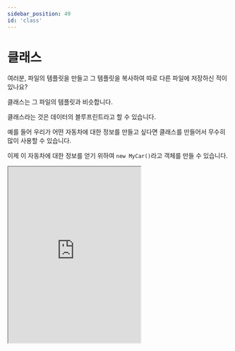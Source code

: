 ```yaml
---
sidebar_position: 49
id: 'class'
---
```


# 클래스

여러분, 파일의 템플릿을 만들고 그 템플릿을 복사하여 따로 다른 파일에 저장하신 적이 있나요?

클래스는 그 파일의 템플릿과 비슷합니다.

클래스라는 것은 데이터의 블루프린트라고 할 수 있습니다.

예를 들어 우리가 어떤 자동차에 대한 정보를 만들고 싶다면 클래스를 만들어서 무수히 많이 사용할 수 있습니다.

이제 이 자동차에 대한 정보를 얻기 위하여 `new MyCar()`라고 객체를 만들 수 있습니다.

<iframe title="Python Playground" src="https://trinket.io/embed/python3/725e856cf1" height="400" />

## `__init__()`

첫 번째 예시는 딕셔너리와 같은 역할을 하고 있습니다.

하지만 이제 `__init__()` 함수를 사용하면 딕셔너리와 비슷하게 변수를 저장할 수 있습니다.

<iframe title="Python Playground" src="https://trinket.io/embed/python3/1b58b7cdc3" height="400" />

먼저, 클래스 안에서 `def __init__()`이라고 선언한 후 안에 `self`, `name`, `age`, `gender` 변수를 만들었습니다.

`self`는 항상 첫 번째에 있어야 합니다.

`init` 함수 안에 `sef.name = name` 같이 `p1.name`이라고 할 때 사용하는 값입니다.

그래서 우리가 `Person()`을 선언할 때 첫 번째 값은 `name`입니다.

`name`의 값을 알기 위해서 `p1.name`을 사용했습니다.

## 클래스 안에 함수

클래스 안에서 함수를 선언하면 항상 그 클래스를 사용할 때 이미 정해진 함수를 쉽게 다룰 수 있습니다.

예를 들면, 우리가 `Person` 클래스에서 그 사람의 이름을 출력하는 함수를 만들기 위해 `Person` 클래스 안에 새로운 함수를 만들겠습니다.

self 매개변수는 항상 존재해야 합니다.

그 이유는 처음에 선언된 값들이 다 `self` 안에 저장되어 있기 때문입니다.

이름 'Hyunseung'은 `self` 안에 딕셔너리와 비슷하게 있어서 `self.name`을 사용하여 값을 찾을 수 있습니다.

<iframe title="Python Playground" src="https://trinket.io/embed/python3/a1a4151531" height="400" />

## self (자신!)

`self`는 영어로 '자신'을 뜻합니다.

클래스가 만들어질 때 모든 변수는 다 `self` 안에 저장합니다.

`self`는 클래스 안에 있는 딕셔너리입니다.

단, init 함수와 모든 클래스에 있는 함수는 만일 클래스의 데이터를 접근하고 싶다면 다 첫 번째 매개변수가 `self`의 이름이어야 합니다.

## 파이썬에서 계승

### 계승이란?

계승이란 무언가를 밑으로 물려주는 것을 뜻합니다.

파이썬에서는 클래스의 함수와 변수를 다른 클래스로 옮기는 작업을 뜻합니다.

클래스에서도 클래스와 클래스끼리 서로 함수와 변수를 주고받을 수 있습니다.

<iframe title="Python Playground" src="https://trinket.io/embed/python3/e0b362c25c" height="400" />

### 문제의 해결

하지만, 문제가 하나 있습니다.

우리가 `Student` 클래스에서 `init` 메서드를 선언했습니다.

이 선언한 값은 다 `Person` 클래스에서 `name`, `age`, 그리고 `gender` 값이 다 없어집니다.

이를 방지하기 위하여 `Person.__init__(python_class, name, age, gender)`를 `init` 메서드 안에 넣을 수 있습니다.

<iframe title="Python Playground" src="https://trinket.io/embed/python3/8e1797ce82" height="400" />

## super()

`super()` 함수를 이용하면 매우 더 편리할 수 있습니다.

<iframe title="Python Playground" src="https://trinket.io/embed/python3/e9f98d6de4" height="400" />

## attribute

그렇다면 클래스에 있는 `attribute(변수들)`은 어떻게 바꾸고, 만들고, 삭제할까요?

먼저, 변수를 만드는 방법을 알아보겠습니다.

이미 만들어진 클래스의 변수들을 바꾸는 것이 가능합니다.

첫 번째 매개변수는 클래스 만들어진 변수 이름이고 두 번째는 변수 이름이고 세 번째는 변수의 새로운 값입니다.

클래스의 변수는 클래스 이름.변수이름으로 알 수 있지만 `getattr()` 메서드를 사용하는 방법도 있습니다.

세 번째로, 클래스가 어떤 변수를 가졌는지를 알 수 있는 함수는 `hasattr()`을 사용하면 에러를 피할 수 있습니다.

마지막으로, 클래스의 변수를 삭제할 수 있는 무서운 기능이 있는 `delattr()`을 사용하면 변수의 에러를 피하는 것이 가능합니다.

<iframe title="Python Playground" src="https://trinket.io/embed/python3/45cfee23ee" height="400" />
